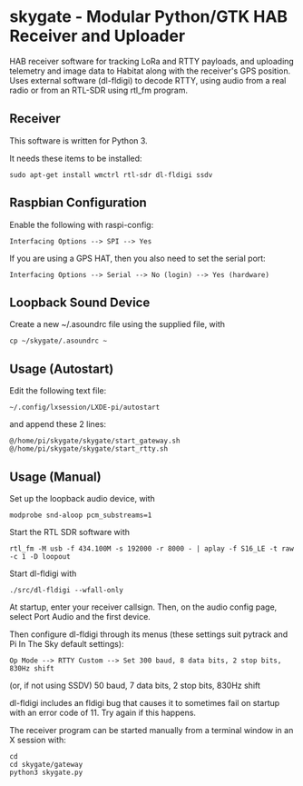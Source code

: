 # skygate - Modular Python/GTK HAB Receiver and Uploader

HAB receiver software for tracking LoRa and RTTY payloads, and uploading telemetry and image data to Habitat along with the receiver's GPS position.  Uses external software (dl-fldigi) to decode RTTY, using audio from a real radio or from an RTL-SDR using rtl_fm program.


## Receiver ##


This software is written for Python 3.

It needs these items to be installed:

    sudo apt-get install wmctrl rtl-sdr dl-fldigi ssdv 

 
## Raspbian Configuration ##

Enable the following with raspi-config:

	Interfacing Options --> SPI --> Yes

If you are using a GPS HAT, then you also need to set the serial port:

	Interfacing Options --> Serial --> No (login) --> Yes (hardware)
	
## Loopback Sound Device ##

Create a new ~/.asoundrc file using the supplied file, with

	cp ~/skygate/.asoundrc ~ 

## Usage (Autostart) ##

Edit the following text file:

	~/.config/lxsession/LXDE-pi/autostart

and append these 2 lines:

	@/home/pi/skygate/skygate/start_gateway.sh  
	@/home/pi/skygate/skygate/start_rtty.sh


## Usage (Manual) ##

Set up the loopback audio device, with

	modprobe snd-aloop pcm_substreams=1

Start the RTL SDR software with

	rtl_fm -M usb -f 434.100M -s 192000 -r 8000 - | aplay -f S16_LE -t raw -c 1 -D loopout


Start dl-fldigi with

	./src/dl-fldigi --wfall-only

At startup, enter your receiver callsign.  Then, on the audio config page, select Port Audio and the first device.

Then configure dl-fldigi through its menus (these settings suit pytrack and Pi In The Sky default settings):

	Op Mode --> RTTY Custom --> Set 300 baud, 8 data bits, 2 stop bits, 830Hz shift

(or, if not using SSDV) 50 baud, 7 data bits, 2 stop bits, 830Hz shift


dl-fldigi includes an fldigi bug that causes it to sometimes fail on startup with an error code of 11.  Try again if this happens.


The receiver program can be started manually from a terminal window in an X session with:

	cd
	cd skygate/gateway
	python3 skygate.py


